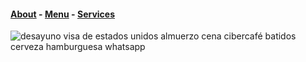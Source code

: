 #### [About](https://hawaiideveloper.github.io/nicalista/about/) **-** [Menu](https://hawaiideveloper.github.io/nicalista/menu/) **-** [Services](https://hawaiideveloper.github.io/nicalista/services/)
<img src="https://i.ibb.co/mD6tJhz/nicalista.jpg" alt="desayuno visa de estados unidos almuerzo cena cibercafé batidos cerveza hamburguesa whatsapp">












